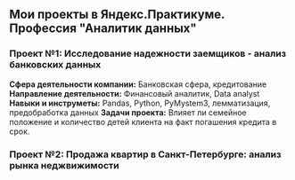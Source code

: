 ## Мои проекты в Яндекс.Практикуме. Профессия "Аналитик данных"
### Проект №1: Исследование надежности заемщиков - анализ банковских данных
**Сфера деятельности компании:** Банковская сфера, кредитование
**Направление деятельности:** Финансовый аналитик, Data analyst
**Навыки и инструметы:** Pandas, Python, PyMystem3, лемматизация, предобработка данных
**Задачи проекта:** Влияет ли семейное положение и количество детей клиента на факт погашения кредита в срок.
### Проект №2: Продажа квартир в Санкт-Петербурге: анализ рынка неджвижимости
